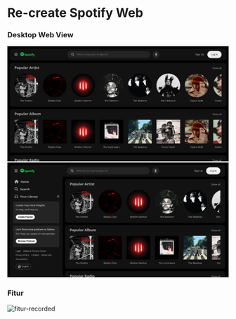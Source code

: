 <h1>Re-create Spotify Web</h1>

<h3>Desktop Web View</h3>

![Desktop Web View](web-capture/desktop-web-view-1.png)
![Desktop Web View](web-capture/desktop-web-view-2.png)

<h3>Fitur</h3>

![fitur-recorded](web-capture/fitur-recorded.gif)
